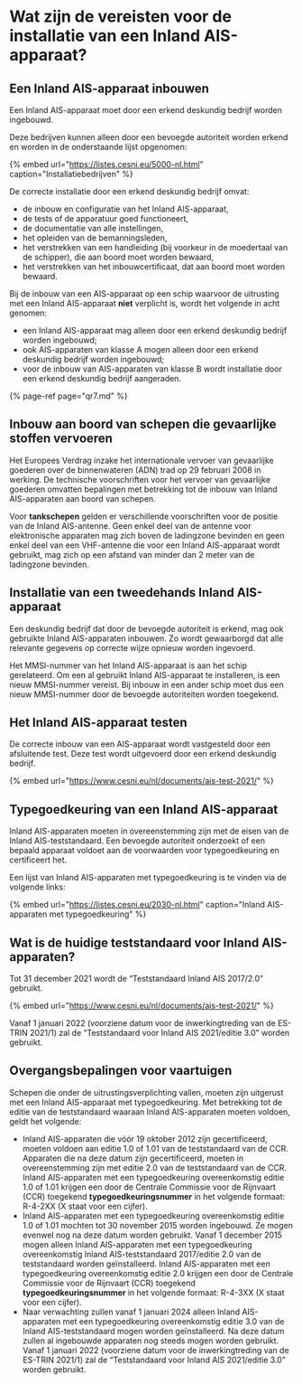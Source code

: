 # Wat zijn de vereisten voor de installatie van een Inland AIS-apparaat?

## Een Inland AIS-apparaat inbouwen

Een Inland AIS-apparaat moet door een erkend deskundig bedrijf worden ingebouwd.

Deze bedrijven kunnen alleen door een bevoegde autoriteit worden erkend en worden in de onderstaande lijst opgenomen:

{% embed url="https://listes.cesni.eu/5000-nl.html" caption="Installatiebedrijven" %}

De correcte installatie door een erkend deskundig bedrijf omvat:

* de inbouw en configuratie van het Inland AIS-apparaat,
* de tests of de apparatuur goed functioneert,
* de documentatie van alle instellingen,
* het opleiden van de bemanningsleden,
* het verstrekken van een handleiding \(bij voorkeur in de moedertaal van de schipper\), die aan boord moet worden bewaard,
* het verstrekken van het inbouwcertificaat, dat aan boord moet worden bewaard.

Bij de inbouw van een AIS-apparaat op een schip waarvoor de uitrusting met een Inland AIS-apparaat **niet** verplicht is, wordt het volgende in acht genomen:

* een Inland AIS-apparaat mag alleen door een erkend deskundig bedrijf worden ingebouwd;
* ook AIS-apparaten van klasse A mogen alleen door een erkend deskundig bedrijf worden ingebouwd;
* voor de inbouw van AIS-apparaten van klasse B wordt installatie door een erkend deskundig bedrijf aangeraden.

{% page-ref page="qr7.md" %}

## Inbouw aan boord van schepen die gevaarlijke stoffen vervoeren

Het Europees Verdrag inzake het internationale vervoer van gevaarlijke goederen over de binnenwateren \(ADN\) trad op 29 februari 2008 in werking. De technische voorschriften voor het vervoer van gevaarlijke goederen omvatten bepalingen met betrekking tot de inbouw van Inland AIS-apparaten aan boord van schepen.

Voor **tankschepen** gelden er verschillende voorschriften voor de positie van de Inland AIS-antenne. Geen enkel deel van de antenne voor elektronische apparaten mag zich boven de ladingzone bevinden en geen enkel deel van een VHF-antenne die voor een Inland AIS-apparaat wordt gebruikt, mag zich op een afstand van minder dan 2 meter van de ladingzone bevinden.

## Installatie van een tweedehands Inland AIS-apparaat

Een deskundig bedrijf dat door de bevoegde autoriteit is erkend, mag ook gebruikte Inland AIS-apparaten inbouwen. Zo wordt gewaarborgd dat alle relevante gegevens op correcte wijze opnieuw worden ingevoerd.

Het MMSI-nummer van het Inland AIS-apparaat is aan het schip gerelateerd. Om een al gebruikt Inland AIS-apparaat te installeren, is een nieuw MMSI-nummer vereist. Bij inbouw in een ander schip moet dus een nieuw MMSI-nummer door de bevoegde autoriteiten worden toegekend.

## Het Inland AIS-apparaat testen

De correcte inbouw van een AIS-apparaat wordt vastgesteld door een afsluitende test. Deze test wordt uitgevoerd door een erkend deskundig bedrijf.

{% embed url="https://www.cesni.eu/nl/documents/ais-test-2021/" %}

## Typegoedkeuring van een Inland AIS-apparaat

Inland AIS-apparaten moeten in overeenstemming zijn met de eisen van de Inland AIS-teststandaard. Een bevoegde autoriteit onderzoekt of een bepaald apparaat voldoet aan de voorwaarden voor typegoedkeuring en certificeert het.

Een lijst van Inland AIS-apparaten met typegoedkeuring is te vinden via de volgende links:

{% embed url="https://listes.cesni.eu/2030-nl.html" caption="Inland AIS-apparaten met typegoedkeuring" %}

## Wat is de huidige teststandaard voor Inland AIS-apparaten?

Tot 31 december 2021 wordt de “Teststandaard Inland AIS 2017/2.0” gebruikt.

{% embed url="https://www.cesni.eu/nl/documents/ais-test-2021/" %}

Vanaf 1 januari 2022 \(voorziene datum voor de inwerkingtreding van de ES-TRIN 2021/1\) zal de “Teststandaard voor Inland AIS 2021/editie 3.0” worden gebruikt.

## Overgangsbepalingen voor vaartuigen

Schepen die onder de uitrustingsverplichting vallen, moeten zijn uitgerust met een Inland AIS-apparaat met typegoedkeuring. Met betrekking tot de editie van de teststandaard waaraan Inland AIS-apparaten moeten voldoen, geldt het volgende:

* Inland AIS-apparaten die vóór 19 oktober 2012 zijn gecertificeerd, moeten voldoen aan editie 1.0 of 1.01 van de teststandaard van de CCR. Apparaten die na deze datum zijn gecertificeerd, moeten in overeenstemming zijn met editie 2.0 van de teststandaard van de CCR. Inland AIS-apparaten met een typegoedkeuring overeenkomstig editie 1.0 of 1.01 krijgen een door de Centrale Commissie voor de Rijnvaart \(CCR\) toegekend **typegoedkeuringsnummer** in het volgende formaat: R-4-2XX \(X staat voor een cijfer\).
* Inland AIS-apparaten met een typegoedkeuring overeenkomstig editie 1.0 of 1.01 mochten tot 30 november 2015 worden ingebouwd. Ze mogen evenwel nog na deze datum worden gebruikt. Vanaf 1 december 2015 mogen alleen Inland AIS-apparaten met een typegoedkeuring overeenkomstig Inland AIS-teststandaard 2017/editie 2.0 van de teststandaard worden geïnstalleerd. Inland AIS-apparaten met een typegoedkeuring overeenkomstig editie 2.0 krijgen een door de Centrale Commissie voor de Rijnvaart \(CCR\) toegekend **typegoedkeuringsnummer** in het volgende formaat: R-4-3XX \(X staat voor een cijfer\).
* Naar verwachting zullen vanaf 1 januari 2024 alleen Inland AIS-apparaten met een typegoedkeuring overeenkomstig editie 3.0 van de Inland AIS-teststandaard mogen worden geïnstalleerd. Na deze datum zullen al ingebouwde apparaten nog steeds mogen worden gebruikt. Vanaf 1 januari 2022 \(voorziene datum voor de inwerkingtreding van de ES-TRIN 2021/1\) zal de “Teststandaard voor Inland AIS 2021/editie 3.0” worden gebruikt.

